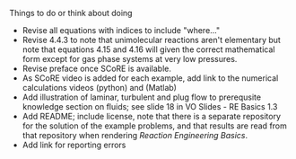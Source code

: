 Things to do or think about doing

* Revise all equations with indices to include "where..."
* Revise 4.4.3 to note that unimolecular reactions aren't elementary but note that equations 4.15 and 4.16 will given the correct mathematical form except for gas phase systems at very low pressures.
* Revise preface once SCoRE is available.
* As SCoRE video is added for each example, add link to the numerical calculations videos (python) and (Matlab)
* Add illustration of laminar, turbulent and plug flow to prerequsite knowledge section on fluids; see slide 18 in VO Slides - RE Basics 1.3
* Add README; include license, note that there is a separate repository for the solution of the example problems, and that results are read from that repository when rendering *Reaction Engineering Basics*.
* Add link for reporting errors